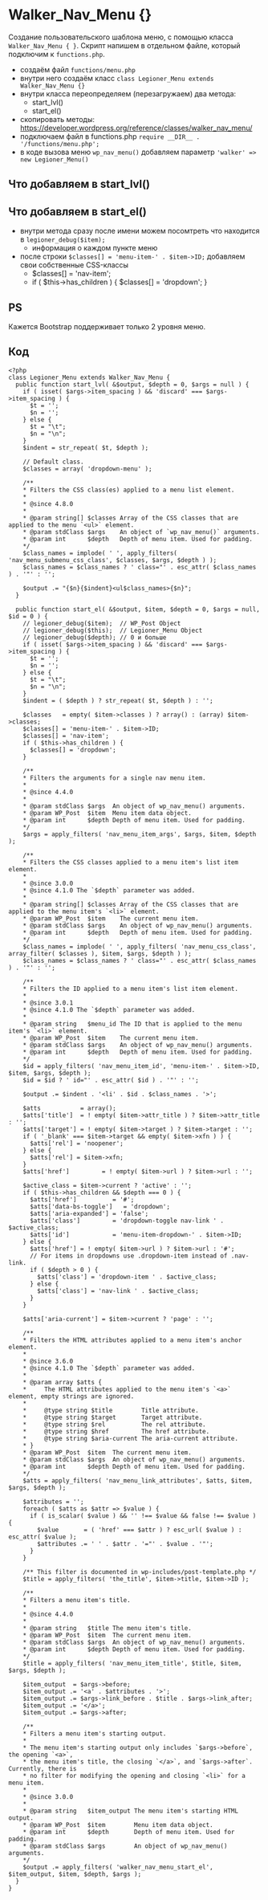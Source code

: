 # Walker_Nav_Menu {}
Создание пользовательского шаблона меню, с помощью класса `Walker_Nav_Menu { }`. Скрипт напишем в отдельном файле, который подключим к `functions.php`.

- создаём файл `functions/menu.php`
- внутри него создаём класс `class Legioner_Menu extends Walker_Nav_Menu {}`
- внутри класса переопределяем (перезагружаем) два метода:
  - start_lvl()
  - start_el()
- скопировать методы: https://developer.wordpress.org/reference/classes/walker_nav_menu/
- подключаем файл в functions.php `require __DIR__ . '/functions/menu.php';`
- в коде вызова меню `wp_nav_menu()` добавляем параметр `'walker' => new Legioner_Menu()`

## Что добавляем в start_lvl()
## Что добавляем в start_el()
- внутри метода сразу после имени можем посомтреть что находится в `legioner_debug($item);`
  - информация о каждом пункте меню
- после строки `$classes[] = 'menu-item-' . $item->ID;` добавляем свои собственные CSS-классы
  - $classes[] = 'nav-item';
  - if ( $this->has_children ) { $classes[] = 'dropdown'; }

## PS
Кажется Bootstrap поддерживает только 2 уровня меню.

## Код

    <?php
    class Legioner_Menu extends Walker_Nav_Menu {
      public function start_lvl( &$output, $depth = 0, $args = null ) {
        if ( isset( $args->item_spacing ) && 'discard' === $args->item_spacing ) {
          $t = '';
          $n = '';
        } else {
          $t = "\t";
          $n = "\n";
        }
        $indent = str_repeat( $t, $depth );

        // Default class.
        $classes = array( 'dropdown-menu' );

        /**
        * Filters the CSS class(es) applied to a menu list element.
        *
        * @since 4.8.0
        *
        * @param string[] $classes Array of the CSS classes that are applied to the menu `<ul>` element.
        * @param stdClass $args    An object of `wp_nav_menu()` arguments.
        * @param int      $depth   Depth of menu item. Used for padding.
        */
        $class_names = implode( ' ', apply_filters( 'nav_menu_submenu_css_class', $classes, $args, $depth ) );
        $class_names = $class_names ? ' class="' . esc_attr( $class_names ) . '"' : '';

        $output .= "{$n}{$indent}<ul$class_names>{$n}";
      }
      
      public function start_el( &$output, $item, $depth = 0, $args = null, $id = 0 ) {
        // legioner_debug($item);  // WP_Post Object
        // legioner_debug($this);  // Legioner_Menu Object
        // legioner_debug($depth); // 0 и больше
        if ( isset( $args->item_spacing ) && 'discard' === $args->item_spacing ) {
          $t = '';
          $n = '';
        } else {
          $t = "\t";
          $n = "\n";
        }
        $indent = ( $depth ) ? str_repeat( $t, $depth ) : '';

        $classes   = empty( $item->classes ) ? array() : (array) $item->classes;
        $classes[] = 'menu-item-' . $item->ID;
        $classes[] = 'nav-item';
        if ( $this->has_children ) {
          $classes[] = 'dropdown';
        }

        /**
        * Filters the arguments for a single nav menu item.
        *
        * @since 4.4.0
        *
        * @param stdClass $args  An object of wp_nav_menu() arguments.
        * @param WP_Post  $item  Menu item data object.
        * @param int      $depth Depth of menu item. Used for padding.
        */
        $args = apply_filters( 'nav_menu_item_args', $args, $item, $depth );

        /**
        * Filters the CSS classes applied to a menu item's list item element.
        *
        * @since 3.0.0
        * @since 4.1.0 The `$depth` parameter was added.
        *
        * @param string[] $classes Array of the CSS classes that are applied to the menu item's `<li>` element.
        * @param WP_Post  $item    The current menu item.
        * @param stdClass $args    An object of wp_nav_menu() arguments.
        * @param int      $depth   Depth of menu item. Used for padding.
        */
        $class_names = implode( ' ', apply_filters( 'nav_menu_css_class', array_filter( $classes ), $item, $args, $depth ) );
        $class_names = $class_names ? ' class="' . esc_attr( $class_names ) . '"' : '';

        /**
        * Filters the ID applied to a menu item's list item element.
        *
        * @since 3.0.1
        * @since 4.1.0 The `$depth` parameter was added.
        *
        * @param string   $menu_id The ID that is applied to the menu item's `<li>` element.
        * @param WP_Post  $item    The current menu item.
        * @param stdClass $args    An object of wp_nav_menu() arguments.
        * @param int      $depth   Depth of menu item. Used for padding.
        */
        $id = apply_filters( 'nav_menu_item_id', 'menu-item-' . $item->ID, $item, $args, $depth );
        $id = $id ? ' id="' . esc_attr( $id ) . '"' : '';

        $output .= $indent . '<li' . $id . $class_names . '>';

        $atts           = array();
        $atts['title']  = ! empty( $item->attr_title ) ? $item->attr_title : '';
        $atts['target'] = ! empty( $item->target ) ? $item->target : '';
        if ( '_blank' === $item->target && empty( $item->xfn ) ) {
          $atts['rel'] = 'noopener';
        } else {
          $atts['rel'] = $item->xfn;
        }
        $atts['href']         = ! empty( $item->url ) ? $item->url : '';

        $active_class = $item->current ? 'active' : '';
        if ( $this->has_children && $depth === 0 ) {
          $atts['href']          = '#';
          $atts['data-bs-toggle']   = 'dropdown';
          $atts['aria-expanded'] = 'false';
          $atts['class']         = 'dropdown-toggle nav-link ' . $active_class;
          $atts['id']            = 'menu-item-dropdown-' . $item->ID;
        } else {
          $atts['href'] = ! empty( $item->url ) ? $item->url : '#';
          // For items in dropdowns use .dropdown-item instead of .nav-link.
          if ( $depth > 0 ) {
            $atts['class'] = 'dropdown-item ' . $active_class;
          } else {
            $atts['class'] = 'nav-link ' . $active_class;
          }
        }

        $atts['aria-current'] = $item->current ? 'page' : '';

        /**
        * Filters the HTML attributes applied to a menu item's anchor element.
        *
        * @since 3.6.0
        * @since 4.1.0 The `$depth` parameter was added.
        *
        * @param array $atts {
        *     The HTML attributes applied to the menu item's `<a>` element, empty strings are ignored.
        *
        *     @type string $title        Title attribute.
        *     @type string $target       Target attribute.
        *     @type string $rel          The rel attribute.
        *     @type string $href         The href attribute.
        *     @type string $aria-current The aria-current attribute.
        * }
        * @param WP_Post  $item  The current menu item.
        * @param stdClass $args  An object of wp_nav_menu() arguments.
        * @param int      $depth Depth of menu item. Used for padding.
        */
        $atts = apply_filters( 'nav_menu_link_attributes', $atts, $item, $args, $depth );

        $attributes = '';
        foreach ( $atts as $attr => $value ) {
          if ( is_scalar( $value ) && '' !== $value && false !== $value ) {
            $value       = ( 'href' === $attr ) ? esc_url( $value ) : esc_attr( $value );
            $attributes .= ' ' . $attr . '="' . $value . '"';
          }
        }

        /** This filter is documented in wp-includes/post-template.php */
        $title = apply_filters( 'the_title', $item->title, $item->ID );

        /**
        * Filters a menu item's title.
        *
        * @since 4.4.0
        *
        * @param string   $title The menu item's title.
        * @param WP_Post  $item  The current menu item.
        * @param stdClass $args  An object of wp_nav_menu() arguments.
        * @param int      $depth Depth of menu item. Used for padding.
        */
        $title = apply_filters( 'nav_menu_item_title', $title, $item, $args, $depth );

        $item_output  = $args->before;
        $item_output .= '<a' . $attributes . '>';
        $item_output .= $args->link_before . $title . $args->link_after;
        $item_output .= '</a>';
        $item_output .= $args->after;

        /**
        * Filters a menu item's starting output.
        *
        * The menu item's starting output only includes `$args->before`, the opening `<a>`,
        * the menu item's title, the closing `</a>`, and `$args->after`. Currently, there is
        * no filter for modifying the opening and closing `<li>` for a menu item.
        *
        * @since 3.0.0
        *
        * @param string   $item_output The menu item's starting HTML output.
        * @param WP_Post  $item        Menu item data object.
        * @param int      $depth       Depth of menu item. Used for padding.
        * @param stdClass $args        An object of wp_nav_menu() arguments.
        */
        $output .= apply_filters( 'walker_nav_menu_start_el', $item_output, $item, $depth, $args );
      }
    }
